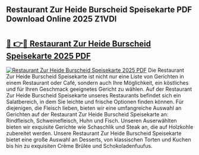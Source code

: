 ## Restaurant Zur Heide Burscheid Speisekarte PDF Download Online 2025 Z1VDl

# <h2><a href="http://gcar3k.nevu.top/?p=Restaurant+Zur+Heide+Burscheid+Speisekarte">🔗 👉🔴 Restaurant Zur Heide Burscheid Speisekarte 2025 PDF</a></h2>

[![Restaurant Zur Heide Burscheid Speisekarte 2025 PDF](https://i.imgur.com/dBaPXMq.png)](http://gcar3k.nevu.top/?p=Restaurant+Zur+Heide+Burscheid+Speisekarte)
Die Restaurant Zur Heide Burscheid Speisekarte ist nicht nur eine Liste von Gerichten in einem Restaurant oder Café, sondern auch Ihre Möglichkeit, ein köstliches und für Ihren Geschmack geeignetes Gericht zu wählen. Auf der Restaurant Zur Heide Burscheid Speisekarte unseres Restaurants befindet sich ein Salatbereich, in dem Sie leichte und frische Optionen finden können. Für diejenigen, die Fleisch lieben, bieten wir eine umfangreiche Auswahl an Gerichten auf der Restaurant Zur Heide Burscheid Speisekarte an: Rindfleisch, Schweinefleisch, Huhn und Fisch. Unseren Auserwählten bieten wir exquisite Gerichte wie Schaschlik und Steak an, die auf Holzkohle zubereitet werden. Unsere Restaurant Zur Heide Burscheid Speisekarte bietet eine große Auswahl an Desserts, von klassischen Torten und Kuchen bis hin zu exquisiten Crème Brûlée und Schokoladenfuufus.
